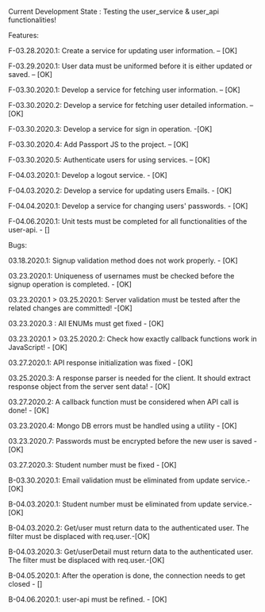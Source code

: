 Current Development State : Testing the user_service & user_api functionalities!

Features: 

F-03.28.2020.1: Create a service for updating user information. – [OK]

F-03.29.2020.1: User data must be uniformed before it is either updated or saved. – [OK]

F-03.30.2020.1: Develop a service for fetching user information. – [OK]

F-03.30.2020.2: Develop a service for fetching user detailed information. – [OK]

F-03.30.2020.3: Develop a service for sign in operation. -[OK]

F-03.30.2020.4: Add Passport JS to the project. – [OK]

F-03.30.2020.5: Authenticate users for using services. – [OK]

F-04.03.2020.1: Develop a logout service. - [OK]

F-04.03.2020.2: Develop a service for updating users Emails. - [OK]

F-04.04.2020.1: Develop a service for changing users' passwords. - [OK]

F-04.06.2020.1: Unit tests must be completed for all functionalities of the user-api. - []

Bugs: 

03.18.2020.1: Signup validation method does not work properly. -  [OK]

03.23.2020.1: Uniqueness of usernames must be checked before the signup operation is completed. - [OK]

03.23.2020.1 > 03.25.2020.1: Server validation must be tested after the related changes are committed! -[OK]

03.23.2020.3 : All ENUMs must get fixed - [OK]

03.23.2020.1 > 03.25.2020.2: Check how exactly callback functions work in JavaScript! - [OK]

03.27.2020.1: API response initialization was fixed - [OK]

03.25.2020.3: A response parser is needed for the client. It should extract response object from the server sent data! - [OK]

03.27.2020.2: A callback function must be considered when API call is done! - [OK]

03.23.2020.4: Mongo DB errors must be handled using a utility  - [OK]

03.23.2020.7: Passwords must be encrypted before the new user is saved - [OK]

03.27.2020.3: Student number must be fixed - [OK]

B-03.30.2020.1: Email validation must be eliminated from update service.-[OK]

B-04.03.2020.1: Student number must be eliminated from update service.-[OK]

B-04.03.2020.2: Get/user must return data to the authenticated user. The filter must be displaced with req.user.-[OK]

B-04.03.2020.3: Get/userDetail must return data to the authenticated user. The filter must be displaced with req.user.-[OK]

B-04.05.2020.1: After the operation is done, the connection needs to get closed - []

B-04.06.2020.1: user-api must be refined. - [OK]


